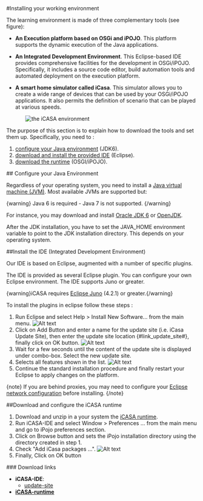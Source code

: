 

<article  markdown="1">


<section  markdown="1">
#Installing your working environment

The learning environment is made of three complementary tools (see figure):

+ **An Execution platform based on OSGi and iPOJO**. This platform supports the dynamic execution of the Java applications.

+ **An Integrated Development Environment**. This Eclipse-based IDE provides comprehensive facilities for the development in OSGi/iPOJO. Specifically, it includes a source code editor, build automation tools and automated deployment on the execution platform.

+ **A smart home simulator called iCasa**. This simulator allows you to create a wide range of devices that can be used by your OSGi/iPOJO applications. It also permits the definition of scenario that can be played at various speeds. 

<div style="margin:auto;width : 80%;"/>
<img alt="the iCASA environment" src="{#img#}/getting-started/getting-started.png"/>
</div>


The purpose of this section is to explain how to download the tools and set them up. 
Specifically, you need to :

1. [configure your Java environment](#java) (JDK6).
2. [download and install the provided IDE](#ide) (Eclipse).
3. [download the runtime](#runtime) (OSGI/iPOJO).

</section>

<section id = "java"  markdown="1">
## Configure your Java Environment

Regardless of your operating system, you need to install a [Java virtual machine (JVM)](http://en.wikipedia.org/wiki/Java_virtual_machine). Most available JVMs are supported but:

{warning}
Java 6 is required - Java 7 is not supported.
{/warning}

For instance, you may download and install [Oracle JDK 6](http://www.oracle.com/technetwork/java/javase/downloads/index.html) or [OpenJDK](http://openjdk.java.net/).

After the JDK installation, you have to set the JAVA_HOME environment variable to point to the JDK installation directory. This depends on your operating system. 

</section>

<section id="ide"  markdown="1"/>
##Install the IDE (Integrated Development Environment)

Our IDE is based on Eclipse, augmented with a number of specific plugins. 


The IDE is provided as several Eclipse plugin. You can configure your own Eclipse environment. The IDE supports Juno or greater.

{warning}iCASA requires [Eclipse Juno](http://www.eclipse.org/downloads/) (4.2.1) or greater.{/warning}

To install the plugins in eclipse follow these steps :

1. Run Eclipse and select Help > Install New Software... from the main menu.
![Alt text](img/downloads/download-ide1.png)
2. Click on Add Button and enter a name for the update site (i.e. iCasa Update Site), then enter the update site location {#link_update_site#}, finally click on OK button.
![Alt text](img/downloads/download-ide2.png)
3. Wait for a few seconds until the content of the update site is displayed under combo-box. Select the new update site.
4. Selects all features shown in the list.
![Alt text](img/downloads/download-ide3.png)
5. Continue the standard installation procedure and finally restart your Eclipse to apply changes on the platform.

{note}
If you are behind proxies, you may need to configure your [Eclipse network configuration](http://help.eclipse.org/juno/index.jsp?topic=%2Forg.eclipse.platform.doc.user%2Freference%2Fref-net-preferences.htm) before installing.
{/note}

</section>

<section id="runtime"  markdown="1"/>
##Download and configure the iCASA runtime

1. Download and unzip in a your system the [iCASA runtime](http://repository-icasa.forge.cloudbees.com/release/fr/liglab/adele/icasa/icasa.teaching.distribution/0.0.1/icasa.teaching.distribution-0.0.1.zip).
2. Run iCASA-IDE and select Window > Preferences ... from the main menu and go to iPojo preferences section.
3. Click on Browse button and sets the iPojo installation directory using the directory created in step 1.
4. Check "Add iCasa packages ...".
![Alt text](img/downloads/download-icasa1.png)
5. Finally, Click on OK button

</section>

</article>

<aside  markdown="1">
### Download links

+ **iCASA-IDE**: 
	+ [update-site](#update-site)	
+ [**iCASA-runtime**](http://repository-icasa.forge.cloudbees.com/release/fr/liglab/adele/icasa/icasa.teaching.distribution/0.0.1/icasa.teaching.distribution-0.0.1.zip)

</aside>
